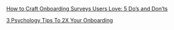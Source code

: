 
[How to Craft Onboarding Surveys Users Love: 5 Do’s and Don’ts](https://growth.design/case-studies/grammarly-onboarding-survey)

[3 Psychology Tips To 2X Your Onboarding](https://growth.design/case-studies/scribe-onboarding)
